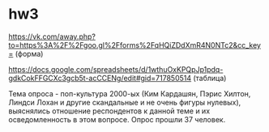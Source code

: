 # hw3

https://vk.com/away.php?to=https%3A%2F%2Fgoo.gl%2Fforms%2FqHQiZDdXmR4N0NTc2&cc_key=  (форма)

https://docs.google.com/spreadsheets/d/1wthuOxKPQpJp1pdq-gdkCokFFGCXc3gcb5t-acCCENg/edit#gid=717850514  (таблица)

Тема опроса - поп-культура 2000-ых (Ким Кардашян, Пэрис Хилтон, Линдси Лохан и другие скандальные и не очень фигуры нулевых), выяснялись отношение респондентов к данной теме и их осведомленность в этом вопросе. Опрос прошли 37 человек. 
